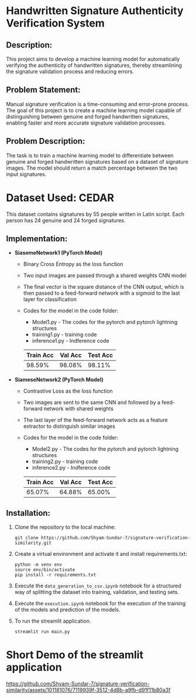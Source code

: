 # Handwritten Signature Authenticity Verification System

## Description:
This project aims to develop a machine learning model for automatically verifying the authenticity of handwritten signatures, thereby streamlining the signature validation process and reducing errors.

## Problem Statement:
Manual signature verification is a time-consuming and error-prone process. The goal of this project is to create a machine learning model capable of distinguishing between genuine and forged handwritten signatures, enabling faster and more accurate signature validation processes.

## Problem Description:
The task is to train a machine learning model to differentiate between genuine and forged handwritten signatures based on a dataset of signature images. The model should return a match percentage between the two input signatures.

# Dataset Used: CEDAR
This dataset contains signatures by 55 people written in Latin script. Each person has 24 genuine and 24 forged signatures.

## Implementation:
- **SiasemeNetwork1 (PyTorch Model)**
  - Binary Cross Entropy as the loss function
  - Two input images are passed through a shared weights CNN model
  - The final vector is the square distance of the CNN output, which is then passed to a feed-forward network with a sigmoid to the last layer for classification
  - Codes for the model in the code folder:
    - Model1.py - The codes for the pytorch and pytorch lightning structures
    - training1.py - training code
    - inference1.py - Indference code

    | Train Acc | Val Acc | Test Acc |
    |---|---|---|
    | 98.59%  | 98.08%  | 98.11%  |



- **SiameseNetwork2 (PyTorch Model)**
  - Contrastive Loss as the loss function
  - Two images are sent to the same CNN and followed by a feed-forward network with shared weights
  - The last layer of the feed-forward network acts as a feature extractor to distinguish similar images
  - Codes for the model in the code folder:
    - Model2.py - The codes for the pytorch and pytorch lightning structures
    - training2.py - training code
    - inference2.py - Indference code
    
    | Train Acc | Val Acc | Test Acc |
    |---|---|---|
     65.07%  | 64.88%  | 65.00%  | 



## Installation:

1. Clone the repository to the local machine: 
    ``` 
    git clone https://github.com/Shyam-Sundar-7/signature-verification-similarity.git
    ```

2. Create a virtual environment and activate it and install requirements.txt:
    ```
    python -m venv env
    source env/bin/activate
    pip install -r requirements.txt
    ```


3. Execute the `data_generation_to_csv.ipynb` notebook for a structured way of splitting the dataset into training, validation, and testing sets.

4. Execute the `execution.ipynb` notebook for the execution of the training of the models and prediction of the models.

5. To run the streamlit application.
    ```
    streamlit run main.py
    ```

# Short Demo of the streamlit application


https://github.com/Shyam-Sundar-7/signature-verification-similarity/assets/101181076/7119939f-3512-4d8b-a9fb-d91f11b80a3f

